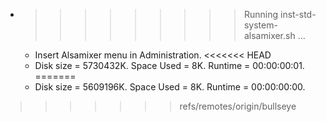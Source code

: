 * >>>>>>>>> Running inst-std-system-alsamixer.sh ...
  * Insert Alsamixer menu in Administration.
<<<<<<< HEAD
  * Disk size = 5730432K. Space Used = 8K. Runtime = 00:00:00:01.
=======
  * Disk size = 5609196K. Space Used = 8K. Runtime = 00:00:00:00.
>>>>>>> refs/remotes/origin/bullseye
